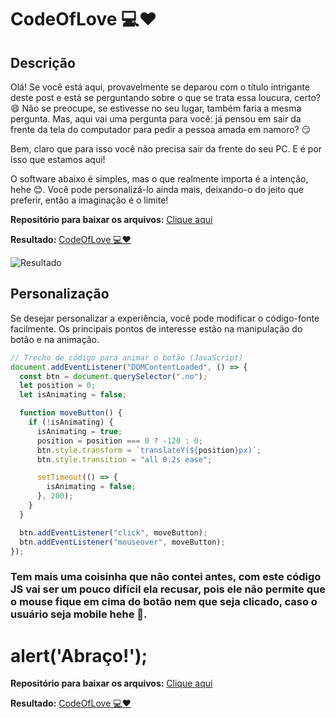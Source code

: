 # CodeOfLove 💻❤️

## Descrição

Olá! Se você está aqui, provavelmente se deparou com o título intrigante deste post e está se perguntando sobre o que se trata essa loucura, certo? 😄 Não se preocupe, se estivesse no seu lugar, também faria a mesma pergunta. Mas, aqui vai uma pergunta para você: já pensou em sair da frente da tela do computador para pedir a pessoa amada em namoro? 😏

Bem, claro que para isso você não precisa sair da frente do seu PC. E é por isso que estamos aqui!

O software abaixo é simples, mas o que realmente importa é a intenção, hehe 😊. Você pode personalizá-lo ainda mais, deixando-o do jeito que preferir, então a imaginação é o limite!

**Repositório para baixar os arquivos:** [Clique aqui ](https://github.com/devpit/CodeOfLove)

**Resultado:** [CodeOfLove 💻❤️](https://codeoflove.netlify.app)

![Resultado](https://codeoflove.netlify.app/assets/img/carousel/img-2.png)

## Personalização

Se desejar personalizar a experiência, você pode modificar o código-fonte facilmente. Os principais pontos de interesse estão na manipulação do botão e na animação.

```javascript
// Trecho de código para animar o botão (JavaScript)
document.addEventListener("DOMContentLoaded", () => {
  const btn = document.querySelector(".no");
  let position = 0;
  let isAnimating = false;

  function moveButton() {
    if (!isAnimating) {
      isAnimating = true;
      position = position === 0 ? -120 : 0; 
      btn.style.transform = `translateY(${position}px)`;
      btn.style.transition = "all 0.2s ease";

      setTimeout(() => {
        isAnimating = false;
      }, 200);
    }
  }

  btn.addEventListener("click", moveButton);
  btn.addEventListener("mouseover", moveButton);
});
```

### Tem mais uma coisinha que não contei antes, com este código JS vai ser um pouco difícil ela recusar, pois ele não permite que o mouse fique em cima do botão nem que seja clicado, caso o usuário seja mobile hehe 🤠.

# alert('Abraço!');

**Repositório para baixar os arquivos:** [Clique aqui ](https://github.com/devpit/CodeOfLove)

**Resultado:** [CodeOfLove 💻❤️](https://codeoflove.netlify.app)
